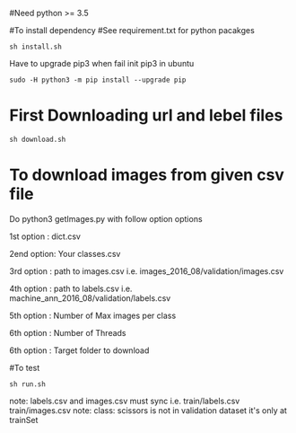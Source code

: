 
#Need python >= 3.5

#To install dependency
#See requirement.txt for python pacakges

```
sh install.sh
```

Have to upgrade pip3 when fail init pip3 in ubuntu

```
sudo -H python3 -m pip install --upgrade pip
```

# First Downloading url and lebel files
```
sh download.sh
```

# To download images from given csv file

Do python3 getImages.py with follow option options

1st option : dict.csv

2end option: Your classes.csv

3rd option : path to images.csv i.e. images_2016_08/validation/images.csv

4th option : path to labels.csv i.e. machine_ann_2016_08/validation/labels.csv

5th option : Number of Max images per class

6th option   : Number of Threads

6th option : Target folder to download

#To test

```
sh run.sh
```

note: labels.csv and images.csv must sync i.e. train/labels.csv train/images.csv
note: class: scissors is not in validation dataset it's only at trainSet
